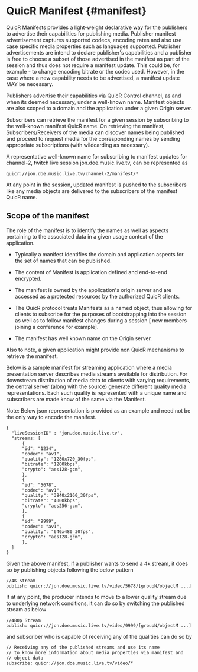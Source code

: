# QuicR Manifest {#manifest}

QuicR Manifests provides a light-weight declarative way for the 
publishers to advertise their capabilities for publishing media. 
Publisher manifest advertisement captures supported codecs, 
encoding rates and also use case specific media properties such as 
languages supported. Publisher advertisements 
are intend to declare publisher's capabilities and a publisher 
is free to choose a subset of those advertised in the manifest
as part of the session and thus does not require a manifest update.
This could be, for example - to change encoding bitrate or the codec used.
However, in the case where a new capability needs to be advertised, 
a manifest update MAY be necessary. 

Publishers advertise their capabilities via QuicR Control channel,
as and when its deemed necessary, under a well-known name. 
Manifest objects are also scoped to a domain and the application under a 
given Origin server.

Subscribers can retrieve the manifest for a given session by subscribing
to the well-known manifest QuicR name. On retrieving the manifest, Subscribers/Receivers of the media can discover names being published and proceed to request media for the corresponding names by sending appropriate subscriptions (with wildcarding as necessary).

A representative well-known name for subscribing to manifest updates for channel-2, twitch live session jon.doe.music.live.tv, can be represented as

```
quicr://jon.doe.music.live.tv/channel-2/manifest/*
```


At any point in the session, updated manifest is pushed to the subscribers
like any media objects are delivered to the subscribers of the manifest
QuicR name.

## Scope of the manifest

The role of the manifest is to identify the names as well as aspects
pertaining to the associated data in a given usage context of the
application.

* Typically a manifest identifies the domain and application aspects for
  the set of names that can be published.

* The content of Manifest is application defined and end-to-end
  encrypted.

* The manifest is owned by the application's origin server and are
  accessed as a protected resources by the authorized QuicR clients.

* The QuicR protocol treats Manifests as a named object, thus allowing
  for clients to subscribe for the purposes of bootstrapping into the
  session as well as to follow manifest changes during a session
  [ new members joining a conference for example].

* The manifest has well known name on the Origin server.

Also to note, a given application might provide non QuicR mechanisms to
retrieve the manifest. 

Below is a sample manifest for streaming application where a media 
presentation server describes media streams available for 
distribution. For downstream distribution of media data to clients 
with varying requirements, the central server (along with the source) 
generate different quality media representations. Each such quality is 
represented with a unique name and subscribers are made know of 
the same via the Manifest.

Note: Below json representation is provided as an example 
and need not be the only way to encode the manifest.


```
{
  "liveSessionID" : "jon.doe.music.live.tv",
  "streams: [
      {    
      "id": "1234",
      "codec": "av1",
      "quality": "1280x720_30fps",
      "bitrate": "1200kbps",
      "crypto": "aes128-gcm",
      },
      {    
      "id": "5678",
      "codec": "av1",
      "quality": "3840x2160_30fps",
      "bitrate": "4000kbps",
      "crypto": "aes256-gcm",
      },
      {    
      "id": "9999",
      "codec": "av1",
      "quality": "640x480_30fps",
      "crypto": "aes128-gcm",
      },
  ]
}

```

Given the above manifest, if a publisher wants to send a 4k stream, it
does so by publishing objects following the below pattern

```
//4K Stream
publish: quicr://jon.doe.music.live.tv/video/5678/[groupN/objectM ...]
```

 
If at any point, the producer intends to move to a lower quality stream
due to underlying network conditions, it can do so by switching the published
stream as below

```
//480p Stream
publish: quicr://jon.doe.music.live.tv/video/9999/[groupN/objectM ...]
```

and subscriber who is capable of receiving any of the qualities can do
so by

```
// Receiving any of the published streams and use its name 
// to know more information about media properties via manifest and
// object data
subscribe: quicr://jon.doe.music.live.tv/video/*
```

